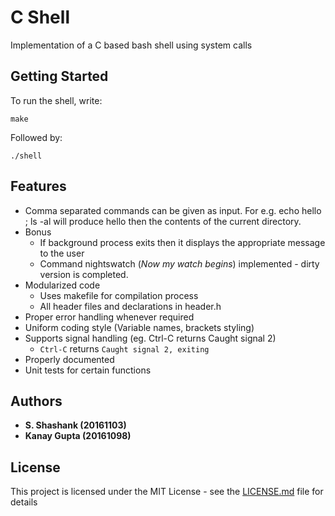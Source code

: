 # C Shell
Implementation of a C based bash shell using system calls

## Getting Started
To run the shell, write:
```
make
```
Followed by:
```
./shell
```
## Features
- Comma separated commands can be given as input. For e.g. echo hello ; ls -al will produce hello then the contents of the current directory.
- Bonus
  - If background process exits then it displays the appropriate message to the user
  - Command nightswatch (_Now my watch begins_) implemented - dirty version is completed.
- Modularized code
  - Uses makefile for compilation process
  - All header files and declarations in header.h
- Proper error handling whenever required
- Uniform coding style (Variable names, brackets styling)
- Supports signal handling (eg. Ctrl-C returns Caught signal 2)
  - ```Ctrl-C``` returns ```Caught signal 2, exiting```
- Properly documented
- Unit tests for certain functions

## Authors
- **S. Shashank (20161103)**
- **Kanay Gupta (20161098)**

## License
This project is licensed under the MIT License - see the [LICENSE.md](LICENSE.md) file for details
